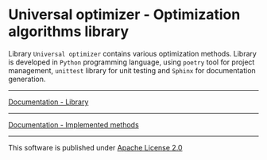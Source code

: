 # Universal optimizer - Optimization algorithms library

Library `Universal optimizer` contains various optimization methods. Library is developed in `Python` programming language, using `poetry` tool for project management, `unittest`  library for unit testing and `Sphinx` for documentation generation.

---

[Documentation - Library](https://vladofilipovic.github.io/universal-optimizer/)

---

[Documentation - Implemented methods](https://vladofilipovic.github.io/universal-optimizer/implemented_algorithms.html)

---
This software is published under [Apache License 2.0](LICENSE)
